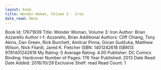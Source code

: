 ```yaml
---
layout: book
title: Wonder Woman, Volume 3 - Iron
date_read: None
---
```


Book Id: 17671939
Title: Wonder Woman, Volume 3: Iron
Author: Brian Azzarello
Author l-f: Azzarello, Brian
Additional Authors: Cliff Chiang, Tony Akins, Dan           Green, Rick Burchett, Amilcar Pinna, Goran Sudžuka, Matthew Wilson, Nick Filardi, Jared K. Fletcher
ISBN: 1401242618
ISBN13: 9781401242619
My Rating: 0
Average Rating: 4.00
Publisher: DC Comics
Binding: Hardcover
Number of Pages: 176
Year Published: 2013
Date Read: 
Date Added: 2016/10/29
Exclusive Shelf: read
Read Count: 1

